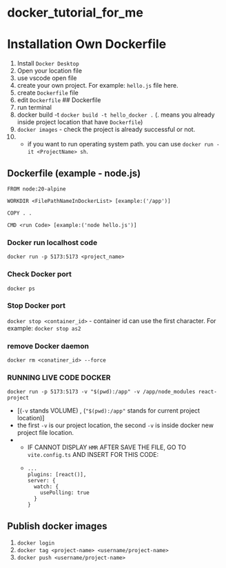 # docker_tutorial_for_me

# Installation Own Dockerfile 
1. Install `Docker Desktop`
2. Open your location file
3. use vscode open file
4. create your own project. For example: `hello.js` file here.
5. create `Dockerfile` file
6. edit `Dockerfile` ## Dockerfile
7. run terminal
8. docker build -t <ProjectName> <ProjectLocation> `docker build -t hello_docker .` (. means you already inside project location that have `Dockerfile`)
9. `docker images` - check the project is already successful or not.
10. * if you want to run operating system path. you can use `docker run -it <ProjectName> sh`.


## Dockerfile (example - node.js)
```
FROM node:20-alpine

WORKDIR <FilePathNameInDockerList> [example:('/app')]

COPY . .

CMD <run Code> [example:('node hello.js')]
```

### Docker run localhost code 
`docker run -p 5173:5173 <project_name>`

### Check Docker port
`docker ps`

### Stop Docker port
`docker stop <container_id>` - container id can use the first character. For example: `docker stop as2`

### remove Docker daemon
`docker rm <conatiner_id> --force`

### RUNNING LIVE CODE DOCKER 
`docker run -p 5173:5173 -v "$(pwd):/app" -v /app/node_modules react-project` 
- [(`-v` stands VOLUME) , (`"$(pwd):/app"` stands for current project location)]
- the first `-v` is our project location, the second `-v` is inside docker new project file location.
- * IF CANNOT DISPLAY `HMR` AFTER SAVE THE FILE, GO TO `vite.config.ts` AND INSERT FOR THIS CODE:
  * ```
    ...
    plugins: [react()],
    server: {
      watch: {
        usePolling: true
      }
    }
    ```


 ## Publish docker images
 1. `docker login`
 2. `docker tag <project-name> <username/project-name>`
 3. `docker push <username/project-name>`


